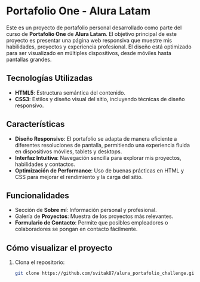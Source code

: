 # Portafolio One - Alura Latam

Este es un proyecto de portafolio personal desarrollado como parte del curso de **Portafolio One** de **Alura Latam**. El objetivo principal de este proyecto es presentar una página web responsiva que muestre mis habilidades, proyectos y experiencia profesional. El diseño está optimizado para ser visualizado en múltiples dispositivos, desde móviles hasta pantallas grandes.

## Tecnologías Utilizadas

- **HTML5**: Estructura semántica del contenido.
- **CSS3**: Estilos y diseño visual del sitio, incluyendo técnicas de diseño responsivo.
  
## Características

- **Diseño Responsivo**: El portafolio se adapta de manera eficiente a diferentes resoluciones de pantalla, permitiendo una experiencia fluida en dispositivos móviles, tablets y desktops.
- **Interfaz Intuitiva**: Navegación sencilla para explorar mis proyectos, habilidades y contactos.
- **Optimización de Performance**: Uso de buenas prácticas en HTML y CSS para mejorar el rendimiento y la carga del sitio.
  
## Funcionalidades

- Sección de **Sobre mí**: Información personal y profesional.
- Galería de **Proyectos**: Muestra de los proyectos más relevantes.
- **Formulario de Contacto**: Permite que posibles empleadores o colaboradores se pongan en contacto fácilmente.

## Cómo visualizar el proyecto

1. Clona el repositorio:
   ```bash
   git clone https://github.com/svitak87/alura_portafolio_challenge.git
